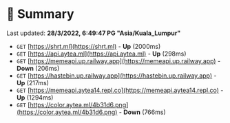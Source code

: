 # 📖 Summary
Last updated: **28/3/2022, 6:49:47 PG "Asia/Kuala_Lumpur"**

- `GET` [https://shrt.ml](https://shrt.ml) - **Up** (2000ms)
- `GET` [https://api.aytea.ml](https://api.aytea.ml) - **Up** (298ms)
- `GET` [https://memeapi.up.railway.app](https://memeapi.up.railway.app) - **Down** (206ms)
- `GET` [https://hastebin.up.railway.app](https://hastebin.up.railway.app) - **Up** (217ms)
- `GET` [https://memeapi.aytea14.repl.co](https://memeapi.aytea14.repl.co) - **Up** (1294ms)
- `GET` [https://color.aytea.ml/4b31d6.png](https://color.aytea.ml/4b31d6.png) - **Down** (766ms)
